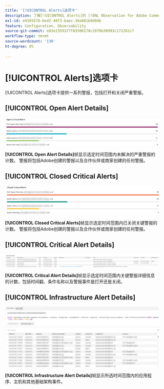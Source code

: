 ```yaml
---
title: '[!UICONTROL Alerts]选项卡'
description: 了解[!UICONTROL Alerts]的 [!DNL Observation for Adobe Commerce]选项卡。
exl-id: e9305576-6ed2-48f3-baec-36e081b0d04b
feature: Configuration, Observability
source-git-commit: e83e2359377f03506178c28f8b30993c172282c7
workflow-type: tm+mt
source-wordcount: '130'
ht-degree: 0%

---
```


# [!UICONTROL Alerts]选项卡

[!UICONTROL Alerts]选项卡提供一系列警报，包括打开和关闭严重警报。

## [!UICONTROL Open Alert Details]

![打开严重警报](../../assets/tools/observation-for-adobe-commerce/alerts-tab-1.jpg)

**[!UICONTROL Open Alert Details]**&#x200B;帧显示选定时间范围内未解决的严重警报的计数。 警报将包括Adobe创建的警报以及合作伙伴或商家创建的任何警报。

## [!UICONTROL Closed Critical Alerts]

![已关闭严重警报](../../assets/tools/observation-for-adobe-commerce/alerts-tab-2.jpg)

**[!UICONTROL Closed Critical Alerts]**&#x200B;帧显示选定时间范围内已关闭关键警报的计数。 警报将包括Adobe创建的警报以及合作伙伴或商家创建的任何警报。

## [!UICONTROL Critical Alert Details]

![严重警报详细信息](../../assets/tools/observation-for-adobe-commerce/alerts-tab-3.jpg)

**[!UICONTROL Critical Alert Details]**&#x200B;帧显示选定时间范围内关键警报详细信息的计数，包括时间戳、条件名称以及警报事件是打开还是关闭。

## [!UICONTROL Infrastructure Alert Details]

![基础结构警报详细信息](../../assets/tools/observation-for-adobe-commerce/alerts-tab-4.jpg)

**[!UICONTROL Infrastructure Alert Details]**&#x200B;帧显示所选时间范围内的应用程序、主机和其他基础架构事件。
